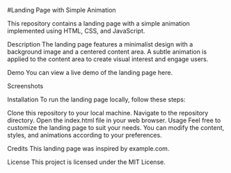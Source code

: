 #Landing Page with Simple Animation

This repository contains a landing page with a simple animation implemented using HTML, CSS, and JavaScript.

Description
The landing page features a minimalist design with a background image and a centered content area. A subtle animation is applied to the content area to create visual interest and engage users.

Demo
You can view a live demo of the landing page here.

Screenshots

Installation
To run the landing page locally, follow these steps:

Clone this repository to your local machine.
Navigate to the repository directory.
Open the index.html file in your web browser.
Usage
Feel free to customize the landing page to suit your needs. You can modify the content, styles, and animations according to your preferences.

Credits
This landing page was inspired by example.com.

License
This project is licensed under the MIT License.

